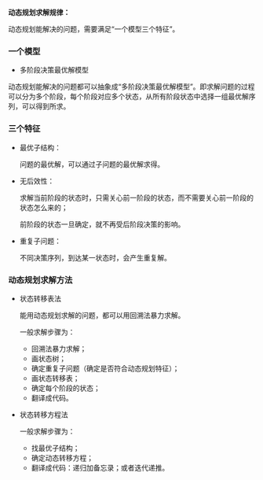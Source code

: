 **动态规划求解规律：**

动态规划能解决的问题，需要满足“一个模型三个特征”。

### 一个模型

- 多阶段决策最优解模型

动态规划能解决的问题都可以抽象成“多阶段决策最优解模型”。即求解问题的过程可以分为多个阶段，每个阶段对应多个状态，从所有阶段状态中选择一组最优解序列，可以得到所求。

### 三个特征

- 最优子结构：

  问题的最优解，可以通过子问题的最优解求得。

- 无后效性：

  求解当前阶段的状态时，只需关心前一阶段的状态，而不需要关心前一阶段的状态怎么来的；

  前阶段的状态一旦确定，就不再受后阶段决策的影响。

- 重复子问题：

  不同决策序列，到达某一状态时，会产生重复解。

### 动态规划求解方法

- 状态转移表法

  能用动态规划求解的问题，都可以用回溯法暴力求解。

  一般求解步骤为：

  - 回溯法暴力求解；
  - 画状态树；
  - 确定重复子问题（确定是否符合动态规划特征）；
  - 画状态转移表；
  - 确定每个阶段的状态；
  - 翻译成代码。

- 状态转移方程法

  一般求解步骤为：

  - 找最优子结构；
  - 确定动态转移方程；
  - 翻译成代码：递归加备忘录；或者迭代递推。
  
  
  